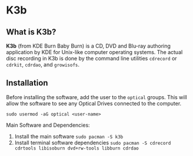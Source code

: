 # K3b

## What is K3b?

**K3b** (from KDE Burn Baby Burn) is a CD, DVD and Blu-ray authoring application by KDE for Unix-like computer operating systems.
The actual disc recording in K3b is done by the command line utilities `cdrecord` or `cdrkit`, `cdrdao`, and `growisofs`.

## Installation

Before installing the software, add the user to the `optical` groups.
This will allow the software to see any Optical Drives connected to the computer.

```shell
sudo usermod -aG optical <user-name>
```

Main Software and Dependencies:

1. Install the main software `sudo pacman -S k3b`
2. Install terminal software dependencies `sudo pacman -S cdrecord cdrtools libisoburn dvd+rw-tools libburn cdrdao`

